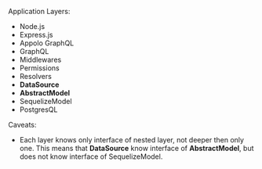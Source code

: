 Application Layers:

- Node.js
- Express.js
- Appolo GraphQL
- GraphQL
- Middlewares
- Permissions
- Resolvers
- **DataSource**
- **AbstractModel**
- SequelizeModel
- PostgresQL

Caveats:
- Each layer knows only interface of nested layer, not deeper then only one.
  This means that **DataSource** know interface of **AbstractModel**, but
  does not know interface of SequelizeModel.

